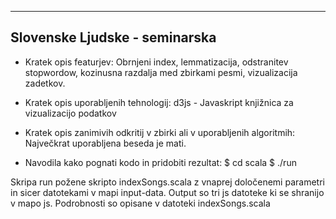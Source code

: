 ------------------------------
Slovenske Ljudske - seminarska
------------------------------

* Kratek opis featurjev:
Obrnjeni index,
lemmatizacija,
odstranitev stopwordow,
kozinusna razdalja med zbirkami pesmi,
vizualizacija zadetkov.

* Kratek opis uporabljenih tehnologij:
d3js - Javaskript knjižnica za vizualizacijo podatkov

* Kratek opis zanimivih odkritij v zbirki ali v uporabljenih algoritmih:
Največkrat uporabljena beseda je mati.

* Navodila kako pognati kodo in pridobiti rezultat:
$ cd scala
$ ./run

Skripa run požene skripto indexSongs.scala z vnaprej določenemi parametri in sicer datotekami v mapi input-data. Output so tri js datoteke ki se shranijo v mapo js. Podrobnosti so opisane v datoteki indexSongs.scala


